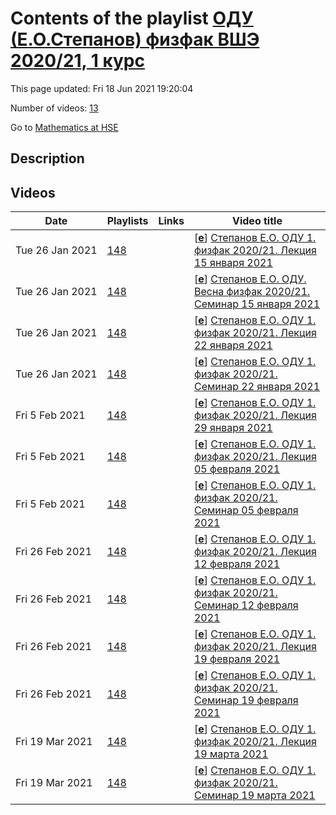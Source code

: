 # Contents of the playlist [ОДУ (Е.О.Степанов) физфак ВШЭ 2020/21, 1 курс](https://www.youtube.com/playlist?list=PLq3E5oubNNoBcWwMW2X_aWwh2dDKgokIC)

This page updated: Fri 18 Jun 2021 19:20:04

Number of videos: [13](#videos)

Go to [Mathematics at HSE](../README.md)

## Description



## Videos

|Date|Playlists|Links|Video title|
|---|---|---|---|
| Tue&nbsp;26&nbsp;Jan&nbsp;2021 | [148](../playlists/148 "ОДУ (Е.О.Степанов) физфак ВШЭ 2020/21, 1 курс") |  | [[**e**](https://studio.youtube.com/video/ybnSjR0c-hE/edit "Edit")] [Степанов Е.О. ОДУ 1. физфак 2020/21. Лекция 15 января 2021](https://www.youtube.com/watch?v=ybnSjR0c-hE&list=PLq3E5oubNNoBcWwMW2X_aWwh2dDKgokIC "ОДУ. физфак ВШЭ 2020/21, 1 курс") |
| Tue&nbsp;26&nbsp;Jan&nbsp;2021 | [148](../playlists/148 "ОДУ (Е.О.Степанов) физфак ВШЭ 2020/21, 1 курс") |  | [[**e**](https://studio.youtube.com/video/ECpMB2H4IGo/edit "Edit")] [Степанов Е.О. ОДУ. Весна физфак 2020/21. Семинар 15 января 2021](https://www.youtube.com/watch?v=ECpMB2H4IGo&list=PLq3E5oubNNoBcWwMW2X_aWwh2dDKgokIC "ОДУ. Степанов Е.О. физфак ВШЭ 2020/21, 1 курс") |
| Tue&nbsp;26&nbsp;Jan&nbsp;2021 | [148](../playlists/148 "ОДУ (Е.О.Степанов) физфак ВШЭ 2020/21, 1 курс") |  | [[**e**](https://studio.youtube.com/video/0rfWZkYY3vQ/edit "Edit")] [Степанов Е.О. ОДУ 1. физфак 2020/21. Лекция 22 января 2021](https://www.youtube.com/watch?v=0rfWZkYY3vQ&list=PLq3E5oubNNoBcWwMW2X_aWwh2dDKgokIC "ОДУ 1. физфак 2020/21, 1 курс") |
| Tue&nbsp;26&nbsp;Jan&nbsp;2021 | [148](../playlists/148 "ОДУ (Е.О.Степанов) физфак ВШЭ 2020/21, 1 курс") |  | [[**e**](https://studio.youtube.com/video/WCVZ24WkHkU/edit "Edit")] [Степанов Е.О. ОДУ 1. физфак 2020/21.  Семинар 22 января 2021](https://www.youtube.com/watch?v=WCVZ24WkHkU&list=PLq3E5oubNNoBcWwMW2X_aWwh2dDKgokIC "ОДУ. физфак ВШЭ 2020/21, 1 курс") |
| Fri&nbsp;5&nbsp;Feb&nbsp;2021 | [148](../playlists/148 "ОДУ (Е.О.Степанов) физфак ВШЭ 2020/21, 1 курс") |  | [[**e**](https://studio.youtube.com/video/M9HhEPGjO2M/edit "Edit")] [Степанов Е.О. ОДУ 1. физфак 2020/21. Лекция 29 января 2021](https://www.youtube.com/watch?v=M9HhEPGjO2M&list=PLq3E5oubNNoBcWwMW2X_aWwh2dDKgokIC) |
| Fri&nbsp;5&nbsp;Feb&nbsp;2021 | [148](../playlists/148 "ОДУ (Е.О.Степанов) физфак ВШЭ 2020/21, 1 курс") |  | [[**e**](https://studio.youtube.com/video/NDzhwugl5fI/edit "Edit")] [Степанов Е.О. ОДУ 1. физфак 2020/21. Лекция 05 февраля 2021](https://www.youtube.com/watch?v=NDzhwugl5fI&list=PLq3E5oubNNoBcWwMW2X_aWwh2dDKgokIC) |
| Fri&nbsp;5&nbsp;Feb&nbsp;2021 | [148](../playlists/148 "ОДУ (Е.О.Степанов) физфак ВШЭ 2020/21, 1 курс") |  | [[**e**](https://studio.youtube.com/video/YHfxY7RdAs4/edit "Edit")] [Степанов Е.О. ОДУ 1. физфак 2020/21. Семинар 05 февраля 2021](https://www.youtube.com/watch?v=YHfxY7RdAs4&list=PLq3E5oubNNoBcWwMW2X_aWwh2dDKgokIC) |
| Fri&nbsp;26&nbsp;Feb&nbsp;2021 | [148](../playlists/148 "ОДУ (Е.О.Степанов) физфак ВШЭ 2020/21, 1 курс") |  | [[**e**](https://studio.youtube.com/video/S-il4X7OVZE/edit "Edit")] [Степанов Е.О. ОДУ 1. физфак 2020/21. Лекция 12 февраля 2021](https://www.youtube.com/watch?v=S-il4X7OVZE&list=PLq3E5oubNNoBcWwMW2X_aWwh2dDKgokIC "Лекция") |
| Fri&nbsp;26&nbsp;Feb&nbsp;2021 | [148](../playlists/148 "ОДУ (Е.О.Степанов) физфак ВШЭ 2020/21, 1 курс") |  | [[**e**](https://studio.youtube.com/video/8EaCXyfWI_A/edit "Edit")] [Степанов Е.О. ОДУ 1. физфак 2020/21. Семинар 12 февраля 2021](https://www.youtube.com/watch?v=8EaCXyfWI_A&list=PLq3E5oubNNoBcWwMW2X_aWwh2dDKgokIC) |
| Fri&nbsp;26&nbsp;Feb&nbsp;2021 | [148](../playlists/148 "ОДУ (Е.О.Степанов) физфак ВШЭ 2020/21, 1 курс") |  | [[**e**](https://studio.youtube.com/video/jSDVo2rzlIE/edit "Edit")] [Степанов Е.О. ОДУ 1. физфак 2020/21. Лекция 19 февраля 2021](https://www.youtube.com/watch?v=jSDVo2rzlIE&list=PLq3E5oubNNoBcWwMW2X_aWwh2dDKgokIC) |
| Fri&nbsp;26&nbsp;Feb&nbsp;2021 | [148](../playlists/148 "ОДУ (Е.О.Степанов) физфак ВШЭ 2020/21, 1 курс") |  | [[**e**](https://studio.youtube.com/video/nc6x4cLv9Ko/edit "Edit")] [Степанов Е.О. ОДУ 1. физфак 2020/21. Семинар 19 февраля 2021](https://www.youtube.com/watch?v=nc6x4cLv9Ko&list=PLq3E5oubNNoBcWwMW2X_aWwh2dDKgokIC) |
| Fri&nbsp;19&nbsp;Mar&nbsp;2021 | [148](../playlists/148 "ОДУ (Е.О.Степанов) физфак ВШЭ 2020/21, 1 курс") |  | [[**e**](https://studio.youtube.com/video/mgi24TmdAWI/edit "Edit")] [Степанов Е.О. ОДУ 1. физфак 2020/21. Лекция 19 марта 2021](https://www.youtube.com/watch?v=mgi24TmdAWI&list=PLq3E5oubNNoBcWwMW2X_aWwh2dDKgokIC) |
| Fri&nbsp;19&nbsp;Mar&nbsp;2021 | [148](../playlists/148 "ОДУ (Е.О.Степанов) физфак ВШЭ 2020/21, 1 курс") |  | [[**e**](https://studio.youtube.com/video/E85J75fppt4/edit "Edit")] [Степанов Е.О. ОДУ 1. физфак 2020/21. Семинар 19 марта 2021](https://www.youtube.com/watch?v=E85J75fppt4&list=PLq3E5oubNNoBcWwMW2X_aWwh2dDKgokIC) |
